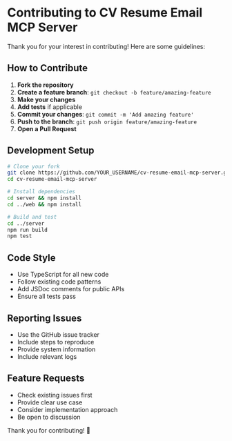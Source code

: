 # Contributing to CV Resume Email MCP Server

Thank you for your interest in contributing! Here are some guidelines:

## How to Contribute

1. **Fork the repository**
2. **Create a feature branch**: `git checkout -b feature/amazing-feature`
3. **Make your changes**
4. **Add tests** if applicable
5. **Commit your changes**: `git commit -m 'Add amazing feature'`
6. **Push to the branch**: `git push origin feature/amazing-feature`
7. **Open a Pull Request**

## Development Setup

```bash
# Clone your fork
git clone https://github.com/YOUR_USERNAME/cv-resume-email-mcp-server.git
cd cv-resume-email-mcp-server

# Install dependencies
cd server && npm install
cd ../web && npm install

# Build and test
cd ../server
npm run build
npm test
```

## Code Style

- Use TypeScript for all new code
- Follow existing code patterns
- Add JSDoc comments for public APIs
- Ensure all tests pass

## Reporting Issues

- Use the GitHub issue tracker
- Include steps to reproduce
- Provide system information
- Include relevant logs

## Feature Requests

- Check existing issues first
- Provide clear use case
- Consider implementation approach
- Be open to discussion

Thank you for contributing! 🎉
